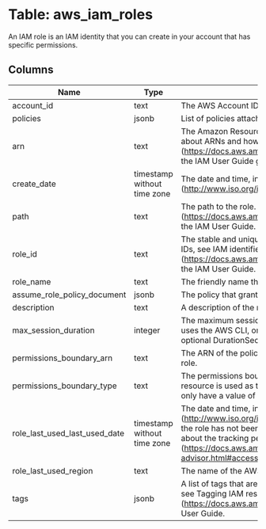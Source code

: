 
# Table: aws_iam_roles
An IAM role is an IAM identity that you can create in your account that has specific permissions.
## Columns
| Name        | Type           | Description  |
| ------------- | ------------- | -----  |
|account_id|text|The AWS Account ID of the resource.|
|policies|jsonb|List of policies attached to group.|
|arn|text|The Amazon Resource Name (ARN) specifying the role. For more information about ARNs and how to use them in policies, see IAM identifiers (https://docs.aws.amazon.com/IAM/latest/UserGuide/Using_Identifiers.html) in the IAM User Guide guide.|
|create_date|timestamp without time zone|The date and time, in ISO 8601 date-time format (http://www.iso.org/iso/iso8601), when the role was created.|
|path|text|The path to the role. For more information about paths, see IAM identifiers (https://docs.aws.amazon.com/IAM/latest/UserGuide/Using_Identifiers.html) in the IAM User Guide.|
|role_id|text|The stable and unique string identifying the role. For more information about IDs, see IAM identifiers (https://docs.aws.amazon.com/IAM/latest/UserGuide/Using_Identifiers.html) in the IAM User Guide.|
|role_name|text|The friendly name that identifies the role.|
|assume_role_policy_document|jsonb|The policy that grants an entity permission to assume the role. |
|description|text|A description of the role that you provide. |
|max_session_duration|integer|The maximum session duration (in seconds) for the specified role. Anyone who uses the AWS CLI, or API to assume the role can specify the duration using the optional DurationSeconds API parameter or duration-seconds CLI parameter. |
|permissions_boundary_arn|text|The ARN of the policy used to set the permissions boundary for the user or role. |
|permissions_boundary_type|text|The permissions boundary usage type that indicates what type of IAM resource is used as the permissions boundary for an entity. This data type can only have a value of Policy. |
|role_last_used_last_used_date|timestamp without time zone|The date and time, in ISO 8601 date-time format (http://www.iso.org/iso/iso8601) that the role was last used. This field is null if the role has not been used within the IAM tracking period. For more information about the tracking period, see Regions where data is tracked (https://docs.aws.amazon.com/IAM/latest/UserGuide/access_policies_access-advisor.html#access-advisor_tracking-period) in the IAM User Guide. |
|role_last_used_region|text|The name of the AWS Region in which the role was last used. |
|tags|jsonb|A list of tags that are attached to the role. For more information about tagging, see Tagging IAM resources (https://docs.aws.amazon.com/IAM/latest/UserGuide/id_tags.html) in the IAM User Guide. |
